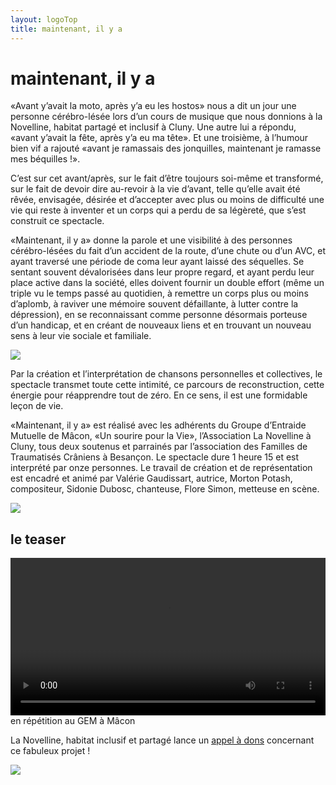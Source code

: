 ```yaml
---
layout: logoTop
title: maintenant, il y a
---
```

<h1>maintenant, il y a</h1>
<p class="intro-text">«Avant y’avait la moto, après y’a eu les hostos» nous a dit un jour une personne cérébro-lésée lors d’un cours de musique que nous donnions à la Novelline, habitat partagé et inclusif à Cluny. Une autre lui a répondu, «avant y’avait la fête, après y’a eu ma tête». Et une troisième, à l’humour bien vif a rajouté «avant je ramassais des jonquilles, maintenant je ramasse mes béquilles !».</p>

<p class="intro-text">C’est sur cet avant/après, sur le fait d’être toujours soi-même et transformé, sur le fait de devoir dire au-revoir à la vie d’avant, telle qu’elle avait été rêvée, envisagée, désirée et d’accepter avec plus ou moins de difficulté une vie qui reste à inventer et un corps qui a perdu de sa légèreté, que s’est construit ce spectacle.</p>

<p class="intro-text">«Maintenant, il y a» donne la parole et une visibilité à des personnes cérébro-lésées du fait d’un accident de la route, d’une chute ou d’un AVC, et ayant traversé une période de coma leur ayant laissé des séquelles. Se sentant souvent dévalorisées dans leur propre regard, et ayant perdu leur place active dans la société, elles doivent fournir un double effort (même un triple vu le temps passé au quotidien, à remettre un corps plus ou moins d’aplomb, à raviver une mémoire souvent défaillante, à lutter contre la dépression), en se reconnaissant comme personne désormais porteuse d’un handicap, et en créant de nouveaux liens et en trouvant un nouveau sens à leur vie sociale et familiale.</p>

<div class="center-max600-block">
    <img src="https://res.cloudinary.com/dnxcesebo/image/upload/q_auto,f_auto/v1692185464/flyer-maintenant-il-y-a_logos_s2doxm.png">
</div>

<p class="intro-text">Par la création et l’interprétation de chansons personnelles et collectives, le spectacle transmet toute cette intimité, ce parcours de reconstruction, cette énergie pour réapprendre tout de zéro. En ce sens, il est une formidable leçon de vie.</p>

<p class="intro-text">«Maintenant, il y a» est réalisé avec les adhérents du Groupe d’Entraide Mutuelle de Mâcon, «Un sourire pour la Vie», l’Association La Novelline à Cluny, tous deux soutenus et parrainés par l’association des Familles de Traumatisés Crâniens à Besançon.
Le spectacle dure 1 heure 15 et est interprété par onze personnes.
Le travail de création et de représentation est encadré et animé par Valérie Gaudissart, autrice, Morton Potash, compositeur, Sidonie Dubosc, chanteuse, Flore Simon, metteuse en scène.</p>


<div class="center-max600-block">
    <img src="https://res.cloudinary.com/dnxcesebo/image/upload/q_auto,f_auto/v1704194432/jsl-2023_12_28-milya_e0wa7a.png">
</div>
<h2>le teaser</h2>
<div class="center-max600-block">
<video controls="controls" width="100%"> <source src="https://rth8.b-cdn.net/teaser-maintenant-il-y-a.mp4"></video>
<figcaption class="figCapCenter">en répétition au GEM à Mâcon</figcaption>
</div>
<p class="intro-text">La Novelline, habitat inclusif et partagé lance un <a href="https://la-novelline.fr/wp-content/themes/BLANK-Theme/docs/amis-novelline-bulletin-soutien-adhesion.pdf" target="_blank">appel à dons</a>
concernant ce fabuleux projet !</p>

<div class="center-max600-block">
    <a href="Nouvelline-appel-dons2023.pdf" target="_blank"><img src="https://res.cloudinary.com/dnxcesebo/image/upload/q_auto,f_auto/v1673632549/novelline-appel-a-dons_mzmi1y.png"></a>
    </div>